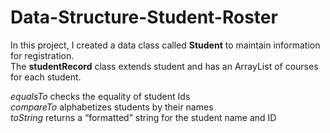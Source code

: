 # Data-Structure-Student-Roster

In this project, I created a data class called **Student** to maintain information for registration.  
The **studentRecord** class extends student and has an ArrayList of courses for each student.  

*equalsTo* checks the equality of student Ids   
*compareTo* alphabetizes students by their names   
*toString* returns a “formatted” string for the student name and ID
